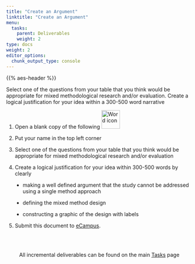 ```yaml
---
title: "Create an Argument"
linktitle: "Create an Argument"
menu:
  tasks:
    parent: Deliverables
    weight: 2
type: docs
weight: 2
editor_options: 
  chunk_output_type: console
---
```


{{% aes-header %}}

<style>
ul {
    margin-left: 1.5em
}

.dark h1 {
color:#6acda5
}

docs-sidebar .docs-toc-item.active a, 
.docs-sidebar .nav > .active:hover > a, 
.docs-sidebar .nav > .active > a {
  font-weight: bold;
  color: #6acda5;
  background-color: transparent;
}
</style>

Select one of the questions from your table that you think would be appropriate for mixed methodological research and/or evaluation. Create a logical justification for your idea within a 300-500 word narrative

1.  Open a blank copy of the following <img src="/logos/word-ico.png" alt="Word icon" width="50">

2.  Put your name in the top left corner

3.  Select one of the questions from your table that you think would be appropriate for mixed methodological research and/or evaluation

4.  Create a logical justification for your idea within 300-500 words by clearly

- making a well defined argument that the study cannot be addressed using a single method approach

- defining the mixed method design

- constructing a graphic of the design with labels

5.  Submit this document to <a target="_blank" href="https://ecampus.wvu.edu/">eCampus</a>.<br><br>

<br />

<center>
<p id="rounded_corners">
All incremental deliverables can be found on the main <a href="/tasks/#deliverables">Tasks</a> page
<p>
</center>
